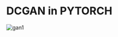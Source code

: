 # DCGAN in PYTORCH
![gan1](https://user-images.githubusercontent.com/48057022/68597442-f6dbfc00-04c2-11ea-9ef0-e4d65db78ff4.gif)
